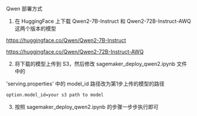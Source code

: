 Qwen 部署方式

1. 在 HuggingFace 上下载 Qwen2-7B-Instruct 和 Qwen2-72B-Instruct-AWQ 这两个版本的模型

https://huggingface.co/Qwen/Qwen2-7B-Instruct

https://huggingface.co/Qwen/Qwen2-72B-Instruct-AWQ

2. 将下载的模型上传到 S3，然后修改 sagemaker_deploy_qwen2.ipynb 文件中的

'serving.properties' 中的 model_id 路径改为第1步上传的模型的路径

```bash
option.model_id=your s3 path to model
```

3. 按照 sagemaker_deploy_qwen2.ipynb 的步骤一步步执行即可
